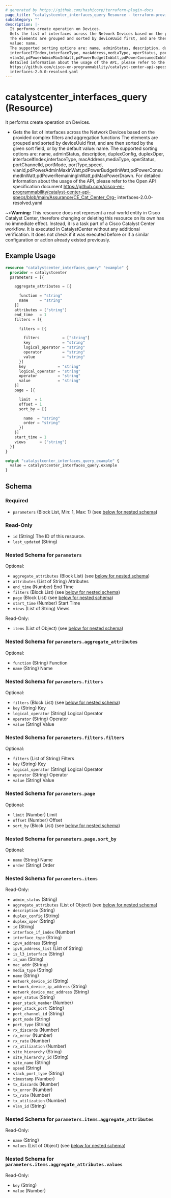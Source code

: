 ```yaml
---
# generated by https://github.com/hashicorp/terraform-plugin-docs
page_title: "catalystcenter_interfaces_query Resource - terraform-provider-catalystcenter"
subcategory: ""
description: |-
  It performs create operation on Devices.
  Gets the list of interfaces across the Network Devices based on the provided complex filters and aggregation functions
  The elements are grouped and sorted by deviceUuid first, and are then sorted by the given sort field, or by the default
  value: name.
  The supported sorting options are: name, adminStatus, description, duplexConfig, duplexOper,
  interfaceIfIndex,interfaceType, macAddress,mediaType, operStatus, portChannelId, portMode, portType,speed,
  vlanId,pdPowerAdminMaxInWatt,pdPowerBudgetInWatt,pdPowerConsumedInWatt,pdPowerRemainingInWatt,pdMaxPowerDrawn. For
  detailed information about the usage of the API, please refer to the Open API specification document
  https://github.com/cisco-en-programmability/catalyst-center-api-specs/blob/main/Assurance/CECatCenter_Org-
  interfaces-2.0.0-resolved.yaml
---
```


# catalystcenter_interfaces_query (Resource)

It performs create operation on Devices.

- Gets the list of interfaces across the Network Devices based on the provided complex filters and aggregation functions
The elements are grouped and sorted by deviceUuid first, and are then sorted by the given sort field, or by the default
value: name.
The supported sorting options are: name, adminStatus, description, duplexConfig, duplexOper,
interfaceIfIndex,interfaceType, macAddress,mediaType, operStatus, portChannelId, portMode, portType,speed,
vlanId,pdPowerAdminMaxInWatt,pdPowerBudgetInWatt,pdPowerConsumedInWatt,pdPowerRemainingInWatt,pdMaxPowerDrawn. For
detailed information about the usage of the API, please refer to the Open API specification document
https://github.com/cisco-en-programmability/catalyst-center-api-specs/blob/main/Assurance/CE_Cat_Center_Org-
interfaces-2.0.0-resolved.yaml


~>**Warning:**
This resource does not represent a real-world entity in Cisco Catalyst Center, therefore changing or deleting this resource on its own has no immediate effect.
Instead, it is a task part of a Cisco Catalyst Center workflow. It is executed in CatalystCenter without any additional verification. It does not check if it was executed before or if a similar configuration or action already existed previously.

## Example Usage

```terraform
resource "catalystcenter_interfaces_query" "example" {
  provider = catalystcenter
  parameters = [{

    aggregate_attributes = [{

      function = "string"
      name     = "string"
    }]
    attributes = ["string"]
    end_time   = 1
    filters = [{

      filters = [{

        filters          = ["string"]
        key              = "string"
        logical_operator = "string"
        operator         = "string"
        value            = "string"
      }]
      key              = "string"
      logical_operator = "string"
      operator         = "string"
      value            = "string"
    }]
    page = [{

      limit  = 1
      offset = 1
      sort_by = [{

        name  = "string"
        order = "string"
      }]
    }]
    start_time = 1
    views      = ["string"]
  }]
}

output "catalystcenter_interfaces_query_example" {
  value = catalystcenter_interfaces_query.example
}
```

<!-- schema generated by tfplugindocs -->
## Schema

### Required

- `parameters` (Block List, Min: 1, Max: 1) (see [below for nested schema](#nestedblock--parameters))

### Read-Only

- `id` (String) The ID of this resource.
- `last_updated` (String)

<a id="nestedblock--parameters"></a>
### Nested Schema for `parameters`

Optional:

- `aggregate_attributes` (Block List) (see [below for nested schema](#nestedblock--parameters--aggregate_attributes))
- `attributes` (List of String) Attributes
- `end_time` (Number) End Time
- `filters` (Block List) (see [below for nested schema](#nestedblock--parameters--filters))
- `page` (Block List) (see [below for nested schema](#nestedblock--parameters--page))
- `start_time` (Number) Start Time
- `views` (List of String) Views

Read-Only:

- `items` (List of Object) (see [below for nested schema](#nestedatt--parameters--items))

<a id="nestedblock--parameters--aggregate_attributes"></a>
### Nested Schema for `parameters.aggregate_attributes`

Optional:

- `function` (String) Function
- `name` (String) Name


<a id="nestedblock--parameters--filters"></a>
### Nested Schema for `parameters.filters`

Optional:

- `filters` (Block List) (see [below for nested schema](#nestedblock--parameters--filters--filters))
- `key` (String) Key
- `logical_operator` (String) Logical Operator
- `operator` (String) Operator
- `value` (String) Value

<a id="nestedblock--parameters--filters--filters"></a>
### Nested Schema for `parameters.filters.filters`

Optional:

- `filters` (List of String) Filters
- `key` (String) Key
- `logical_operator` (String) Logical Operator
- `operator` (String) Operator
- `value` (String) Value



<a id="nestedblock--parameters--page"></a>
### Nested Schema for `parameters.page`

Optional:

- `limit` (Number) Limit
- `offset` (Number) Offset
- `sort_by` (Block List) (see [below for nested schema](#nestedblock--parameters--page--sort_by))

<a id="nestedblock--parameters--page--sort_by"></a>
### Nested Schema for `parameters.page.sort_by`

Optional:

- `name` (String) Name
- `order` (String) Order



<a id="nestedatt--parameters--items"></a>
### Nested Schema for `parameters.items`

Read-Only:

- `admin_status` (String)
- `aggregate_attributes` (List of Object) (see [below for nested schema](#nestedobjatt--parameters--items--aggregate_attributes))
- `description` (String)
- `duplex_config` (String)
- `duplex_oper` (String)
- `id` (String)
- `interface_if_index` (Number)
- `interface_type` (String)
- `ipv4_address` (String)
- `ipv6_address_list` (List of String)
- `is_l3_interface` (String)
- `is_wan` (String)
- `mac_addr` (String)
- `media_type` (String)
- `name` (String)
- `network_device_id` (String)
- `network_device_ip_address` (String)
- `network_device_mac_address` (String)
- `oper_status` (String)
- `peer_stack_member` (Number)
- `peer_stack_port` (String)
- `port_channel_id` (String)
- `port_mode` (String)
- `port_type` (String)
- `rx_discards` (Number)
- `rx_error` (Number)
- `rx_rate` (Number)
- `rx_utilization` (Number)
- `site_hierarchy` (String)
- `site_hierarchy_id` (String)
- `site_name` (String)
- `speed` (String)
- `stack_port_type` (String)
- `timestamp` (Number)
- `tx_discards` (Number)
- `tx_error` (Number)
- `tx_rate` (Number)
- `tx_utilization` (Number)
- `vlan_id` (String)

<a id="nestedobjatt--parameters--items--aggregate_attributes"></a>
### Nested Schema for `parameters.items.aggregate_attributes`

Read-Only:

- `name` (String)
- `values` (List of Object) (see [below for nested schema](#nestedobjatt--parameters--items--aggregate_attributes--values))

<a id="nestedobjatt--parameters--items--aggregate_attributes--values"></a>
### Nested Schema for `parameters.items.aggregate_attributes.values`

Read-Only:

- `key` (String)
- `value` (Number)
